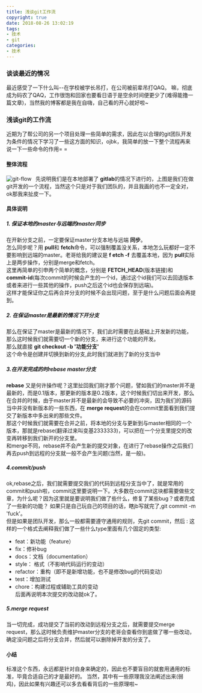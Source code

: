 ```yaml
---
title: 浅谈git工作流
copyright: true
date: 2018-08-26 13:02:19
tags:
- 技术
- git
categories: 
- 技术
---
```

### 谈谈最近的情况
  最近感受了一下什么叫--在学校被学长吊打，在公司被前辈吊打QAQ。
  嘛，彻底成为码农了QAQ，工作很饱和回家也要看日语于是空余时间便更少了(难得能撸一篇文章)，当然我的博客都是我在自嗨，自己看的开心就好啦~

### 浅谈git的工作流
  近期为了帮公司的另一个项目处理一些简单的需求，因此在以合理的git团队开发为条件的情况下学习了一些这方面的知识，ojbk，我简单的放一下整个流程再来说一下一些命令的作用= =
  <!--more-->

#### 整体流程
   ![git-flow](https://github.com/OctupleSakura/showImg/blob/master/blog/git-flow.png?raw=true)
&ensp;先说明我们是在本地部署了 **gitlab**的情况下进行的，上图是我们在做git开发的一个流程，当然这个只是对于我们团队的，并且我画的也不一定全对，ok那我来扯皮一下。  
#### 具体说明
##### 1. 保证本地的master与远端的master同步 
  在开新分支之前，一定要保证master分支本地与远端 **同步**。  
  怎么同步呢？用 **pull**和 **fetch**命令，可以强制覆盖没关系，本地怎么玩都好一定不要影响到远端的master。老哥给我的建议是 **f
etch -f** 去覆盖本地，因为 **pull**实际上是两步操作，分别是merge和fetch。  
  这里再简单的引申两个简单的概念，分别是 **FETCH_HEAD**(版本链接)和 **commit-id**(每次commit的时候会产生的一个id，通过这个id我们可以去回退版本或者来进行一些其他的操作，push之后这个id也会保存到远端)。  
  这样才能保证你之后再合并分支的时候不会出现问题，至于是什么问题后面会再提到。
##### 2. 在保证master是最新的情况下开分支
  那么在保证了master是最新的情况下，我们此时需要在此基础上开发新的功能，那么这时候我们就需要切一个新的分支，来进行这个功能的开发。  
  那么就直接 **git checkout -b '功能分支'**  
  这个命令是创建并切换到新的分支,此时我们就进到了新的分支当中
##### 3.在开发完成的时rebase master分支
  **rebase** 又是何许操作呢？这里扯回我们刚才那个问题，譬如我们的master并不是最新的，而是0.1版本，那更新的版本是0.2版本，这个时候我们切出来开发，那么在合并的时候，由于master并不是最新的会导致不必要的冲突，因为我们的源码当中并没有新版本的一些东西，在 **merge request**的会在commit里面看到我们提交了新版本中多出来的那些文件。  
  那这个时候我们就需要在合并之前，将本地的分支与更新到与master相同的一个版本，那就是rebase(翻译过来叫变基2333333)，可以把在一个分支里提交的改变再转移到我们新开的分支里。  
  和merge不同，rebase并不会产生新的提交对象，在进行了rebase操作之后我们再去push到远程的分支就一般不会产生问题(当然，是一般)。  
##### 4.commit/push
  ok,rebase之后，我们就需要提交我们的代码到远程分支当中了，就是常用的commit和push啦，commit这里要说明一下。大多数在commit这块都需要做些文章，为什么呢？因为这里就是要说明我们做了些什么，修复了某些bug？或者完成了一些新的功能？
  如果只是自己玩自己的项目的话，瞎jb写就完了,git commit -m 'fuck'。  
  但是如果是团队开发，那么一般都需要遵守通用的规则，先git commit，然后 <type>: <subject> 这样的一个格式去阐释我们做了一些什么type里面有几个固定的类型:
- feat：新功能（feature）
- fix：修补bug
- docs：文档（documentation）
- style： 格式（不影响代码运行的变动）
- refactor：重构（即不是新增功能，也不是修改bug的代码变动）
- test：增加测试
- chore：构建过程或辅助工具的变动  
后面再说明本次提交的改动就ok了。  

##### 5.merge request
  当一切完成，成功提交了当前的改动到远程分支之后，就需要提交merge request，那么这时候负责维护master分支的老哥会查看你到底做了哪一些改动，确定没问题之后将分支合并，然后就可以删除掉开发的分支了。
#### 小结
  标准这个东西，永远都是针对自身来确定的，因此也不要盲目的就套用通用的标准，毕竟合适自己的才是最好的。
  当然，其中有一些原理我没法阐述出来(弱鸡)，因此如果有兴趣还可以多去看看背后的一些原理啦~